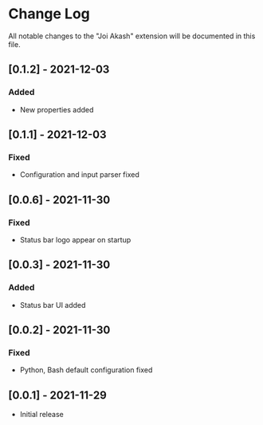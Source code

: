 # Change Log

All notable changes to the "Joi Akash" extension will be documented in this file.

## [0.1.2] - 2021-12-03

### Added

- New properties added

## [0.1.1] - 2021-12-03

### Fixed

- Configuration and input parser fixed

## [0.0.6] - 2021-11-30

### Fixed

- Status bar logo appear on startup

## [0.0.3] - 2021-11-30

### Added

- Status bar UI added

## [0.0.2] - 2021-11-30

### Fixed

- Python, Bash default configuration fixed

## [0.0.1] - 2021-11-29

- Initial release
